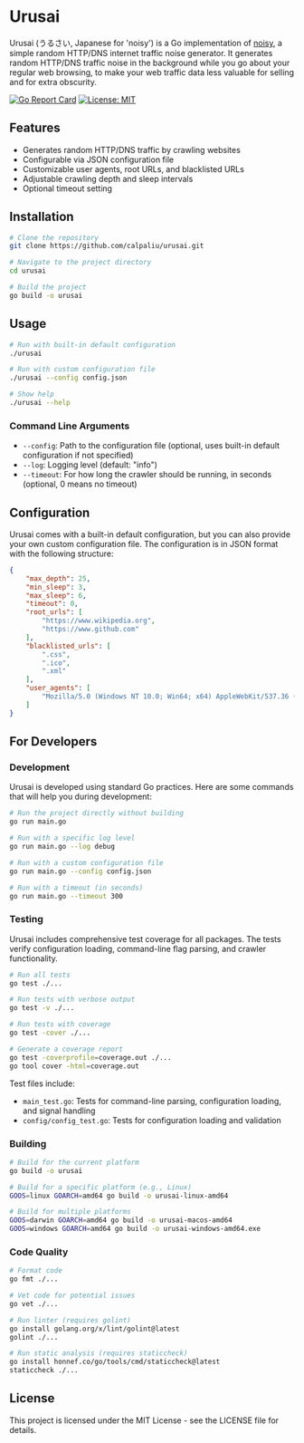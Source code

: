 # Urusai

Urusai (うるさい, Japanese for 'noisy') is a Go implementation of [noisy](https://github.com/1tayH/noisy), a simple random HTTP/DNS internet traffic noise generator. It generates random HTTP/DNS traffic noise in the background while you go about your regular web browsing, to make your web traffic data less valuable for selling and for extra obscurity.

[![Go Report Card](https://goreportcard.com/badge/github.com/calpa/urusai)](https://goreportcard.com/report/github.com/calpa/urusai)
[![License: MIT](https://img.shields.io/badge/License-MIT-yellow.svg)](https://opensource.org/licenses/MIT)

## Features

- Generates random HTTP/DNS traffic by crawling websites
- Configurable via JSON configuration file
- Customizable user agents, root URLs, and blacklisted URLs
- Adjustable crawling depth and sleep intervals
- Optional timeout setting

## Installation

```bash
# Clone the repository
git clone https://github.com/calpaliu/urusai.git

# Navigate to the project directory
cd urusai

# Build the project
go build -o urusai
```

## Usage

```bash
# Run with built-in default configuration
./urusai

# Run with custom configuration file
./urusai --config config.json

# Show help
./urusai --help
```

### Command Line Arguments

- `--config`: Path to the configuration file (optional, uses built-in default configuration if not specified)
- `--log`: Logging level (default: "info")
- `--timeout`: For how long the crawler should be running, in seconds (optional, 0 means no timeout)

## Configuration

Urusai comes with a built-in default configuration, but you can also provide your own custom configuration file. The configuration is in JSON format with the following structure:

```json
{
    "max_depth": 25,
    "min_sleep": 3,
    "max_sleep": 6,
    "timeout": 0,
    "root_urls": [
        "https://www.wikipedia.org",
        "https://www.github.com"
    ],
    "blacklisted_urls": [
        ".css",
        ".ico",
        ".xml"
    ],
    "user_agents": [
        "Mozilla/5.0 (Windows NT 10.0; Win64; x64) AppleWebKit/537.36 (KHTML, like Gecko) Chrome/91.0.4472.124 Safari/537.36"
    ]
}
```

## For Developers

### Development

Urusai is developed using standard Go practices. Here are some commands that will help you during development:

```bash
# Run the project directly without building
go run main.go

# Run with a specific log level
go run main.go --log debug

# Run with a custom configuration file
go run main.go --config config.json

# Run with a timeout (in seconds)
go run main.go --timeout 300
```

### Testing

Urusai includes comprehensive test coverage for all packages. The tests verify configuration loading, command-line flag parsing, and crawler functionality.

```bash
# Run all tests
go test ./...

# Run tests with verbose output
go test -v ./...

# Run tests with coverage
go test -cover ./...

# Generate a coverage report
go test -coverprofile=coverage.out ./...
go tool cover -html=coverage.out
```

Test files include:
- `main_test.go`: Tests for command-line parsing, configuration loading, and signal handling
- `config/config_test.go`: Tests for configuration loading and validation

### Building

```bash
# Build for the current platform
go build -o urusai

# Build for a specific platform (e.g., Linux)
GOOS=linux GOARCH=amd64 go build -o urusai-linux-amd64

# Build for multiple platforms
GOOS=darwin GOARCH=amd64 go build -o urusai-macos-amd64
GOOS=windows GOARCH=amd64 go build -o urusai-windows-amd64.exe
```

### Code Quality

```bash
# Format code
go fmt ./...

# Vet code for potential issues
go vet ./...

# Run linter (requires golint)
go install golang.org/x/lint/golint@latest
golint ./...

# Run static analysis (requires staticcheck)
go install honnef.co/go/tools/cmd/staticcheck@latest
staticcheck ./...
```

## License

This project is licensed under the MIT License - see the LICENSE file for details.
